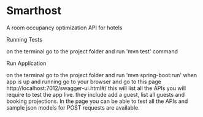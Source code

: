 # Smarthost
A room occupancy optimization API for hotels

Running Tests

on the terminal go to the project folder and run 'mvn test' command

Run Application

on the terminal go to the project folder and run 'mvn spring-boot:run'
when app is up and running go to your browser and go to this page http://localhost:7012/swagger-ui.html#/
this will list all the APIs you will require to test the app live.
they include add a guest, list all guests and booking projections. In the page you can be able to test all the APIs and
sample json models for POST requests are available.

